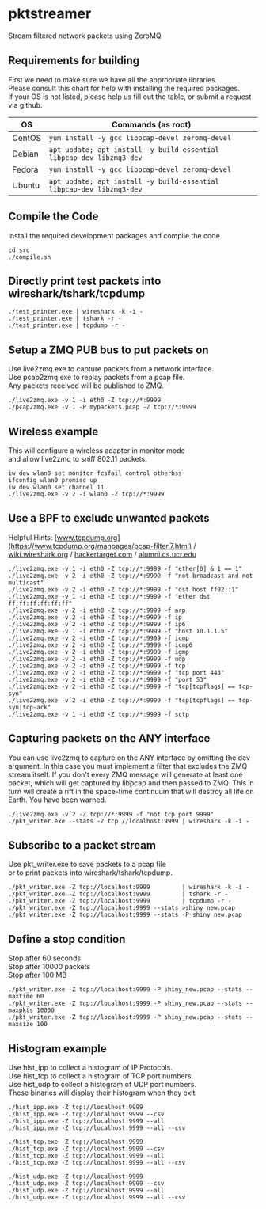 # pktstreamer
Stream filtered network packets using ZeroMQ

## Requirements for building
First we need to make sure we have all the appropriate libraries. \
Please consult this chart for help with installing the required packages. \
If your OS is not listed, please help us fill out the table, or submit a request via github.

| OS     | Commands (as root)                                                   |
| ------ | -------------------------------------------------------------------- |
| CentOS | `yum install -y gcc libpcap-devel zeromq-devel`                      |
| Debian | `apt update; apt install -y build-essential libpcap-dev libzmq3-dev` |
| Fedora | `yum install -y gcc libpcap-devel zeromq-devel`                      |
| Ubuntu | `apt update; apt install -y build-essential libpcap-dev libzmq3-dev` |

## Compile the Code
Install the required development packages and compile the code
```
cd src
./compile.sh
```

## Directly print test packets into wireshark/tshark/tcpdump
```
./test_printer.exe | wireshark -k -i -
./test_printer.exe | tshark -r -
./test_printer.exe | tcpdump -r -
```

## Setup a ZMQ PUB bus to put packets on
Use live2zmq.exe to capture packets from a network interface. \
Use pcap2zmq.exe to replay packets from a pcap file. \
Any packets received will be published to ZMQ.
```
./live2zmq.exe -v 1 -i eth0 -Z tcp://*:9999
./pcap2zmq.exe -v 1 -P mypackets.pcap -Z tcp://*:9999
```

## Wireless example
This will configure a wireless adapter in monitor mode \
and allow live2zmq to sniff 802.11 packets.
```
iw dev wlan0 set monitor fcsfail control otherbss
ifconfig wlan0 promisc up
iw dev wlan0 set channel 11
./live2zmq.exe -v 2 -i wlan0 -Z tcp://*:9999
```

## Use a BPF to exclude unwanted packets
Helpful Hints: [www.tcpdump.org](https://www.tcpdump.org/manpages/pcap-filter.7.html) / [wiki.wireshark.org](https://wiki.wireshark.org/CaptureFilters) / [hackertarget.com](https://hackertarget.com/tcpdump-examples/) / [alumni.cs.ucr.edu](http://alumni.cs.ucr.edu/~marios/ethereal-tcpdump.pdf)
```
./live2zmq.exe -v 1 -i eth0 -Z tcp://*:9999 -f "ether[0] & 1 == 1"
./live2zmq.exe -v 2 -i eth0 -Z tcp://*:9999 -f "not broadcast and not multicast"
./live2zmq.exe -v 2 -i eth0 -Z tcp://*:9999 -f "dst host ff02::1"
./live2zmq.exe -v 1 -i eth0 -Z tcp://*:9999 -f "ether dst ff:ff:ff:ff:ff:ff"
./live2zmq.exe -v 2 -i eth0 -Z tcp://*:9999 -f arp
./live2zmq.exe -v 2 -i eth0 -Z tcp://*:9999 -f ip
./live2zmq.exe -v 2 -i eth0 -Z tcp://*:9999 -f ip6
./live2zmq.exe -v 1 -i eth0 -Z tcp://*:9999 -f "host 10.1.1.5"
./live2zmq.exe -v 2 -i eth0 -Z tcp://*:9999 -f icmp
./live2zmq.exe -v 2 -i eth0 -Z tcp://*:9999 -f icmp6
./live2zmq.exe -v 2 -i eth0 -Z tcp://*:9999 -f igmp
./live2zmq.exe -v 2 -i eth0 -Z tcp://*:9999 -f udp
./live2zmq.exe -v 2 -i eth0 -Z tcp://*:9999 -f tcp
./live2zmq.exe -v 2 -i eth0 -Z tcp://*:9999 -f "tcp port 443"
./live2zmq.exe -v 2 -i eth0 -Z tcp://*:9999 -f "port 53"
./live2zmq.exe -v 2 -i eth0 -Z tcp://*:9999 -f "tcp[tcpflags] == tcp-syn"
./live2zmq.exe -v 2 -i eth0 -Z tcp://*:9999 -f "tcp[tcpflags] == tcp-syn|tcp-ack"
./live2zmq.exe -v 1 -i eth0 -Z tcp://*:9999 -f sctp
```

## Capturing packets on the ANY interface
You can use live2zmq to capture on the ANY interface by omitting the dev argument.
In this case you must implement a filter that excludes the ZMQ stream itself.
If you don't every ZMQ message will generate at least one packet, which will get captured by libpcap and then passed to ZMQ.
This in turn will create a rift in the space-time continuum that will destroy all life on Earth.
You have been warned.
```
./live2zmq.exe -v 2 -Z tcp://*:9999 -f "not tcp port 9999"
./pkt_writer.exe --stats -Z tcp://localhost:9999 | wireshark -k -i -
```

## Subscribe to a packet stream
Use pkt_writer.exe to save packets to a pcap file \
or to print packets into wireshark/tshark/tcpdump.
```
./pkt_writer.exe -Z tcp://localhost:9999         | wireshark -k -i -
./pkt_writer.exe -Z tcp://localhost:9999         | tshark -r -
./pkt_writer.exe -Z tcp://localhost:9999         | tcpdump -r -
./pkt_writer.exe -Z tcp://localhost:9999 --stats >shiny_new.pcap
./pkt_writer.exe -Z tcp://localhost:9999 --stats -P shiny_new.pcap
```

## Define a stop condition
Stop after 60 seconds \
Stop after 10000 packets \
Stop after 100 MB
```
./pkt_writer.exe -Z tcp://localhost:9999 -P shiny_new.pcap --stats --maxtime 60
./pkt_writer.exe -Z tcp://localhost:9999 -P shiny_new.pcap --stats --maxpkts 10000
./pkt_writer.exe -Z tcp://localhost:9999 -P shiny_new.pcap --stats --maxsize 100
```

## Histogram example
Use hist_ipp to collect a histogram of IP Protocols. \
Use hist_tcp to collect a histogram of TCP port numbers. \
Use hist_udp to collect a histogram of UDP port numbers. \
These binaries will display their histogram when they exit.
```
./hist_ipp.exe -Z tcp://localhost:9999
./hist_ipp.exe -Z tcp://localhost:9999 --csv
./hist_ipp.exe -Z tcp://localhost:9999 --all
./hist_ipp.exe -Z tcp://localhost:9999 --all --csv

./hist_tcp.exe -Z tcp://localhost:9999
./hist_tcp.exe -Z tcp://localhost:9999 --csv
./hist_tcp.exe -Z tcp://localhost:9999 --all
./hist_tcp.exe -Z tcp://localhost:9999 --all --csv

./hist_udp.exe -Z tcp://localhost:9999
./hist_udp.exe -Z tcp://localhost:9999 --csv
./hist_udp.exe -Z tcp://localhost:9999 --all
./hist_udp.exe -Z tcp://localhost:9999 --all --csv
```
